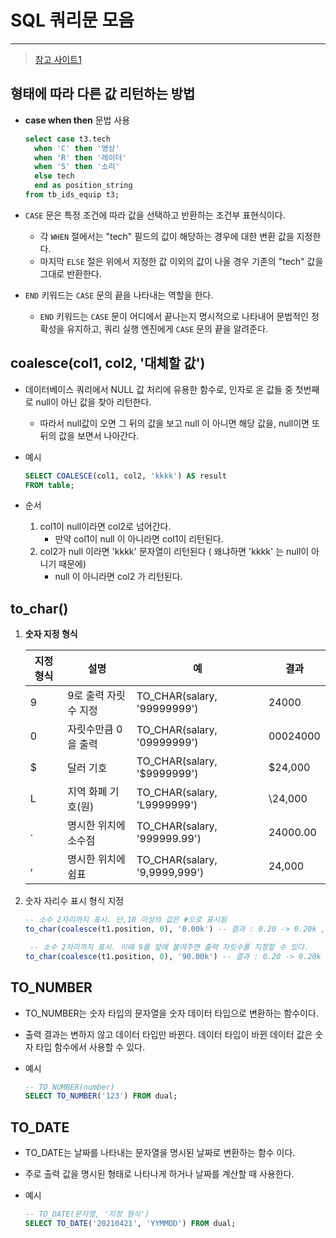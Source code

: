 # SQL 쿼리문 모음

---

> [참고 사이트1](https://sorrow16.tistory.com/155)

## 형태에 따라 다른 값 리턴하는 방법

- **case when then** 문법 사용

  ```sql
  select case t3.tech 
   	when 'C' then '영상'
   	when 'R' then '레이더'
   	when 'S' then '소리'
   	else tech 
   	end as position_string
  from tb_ids_equip t3;
  ```

-  `CASE` 문은 특정 조건에 따라 값을 선택하고 반환하는 조건부 표현식이다. 

   -  각 `WHEN` 절에서는 "tech" 필드의 값이 해당하는 경우에 대한 변환 값을 지정한다.
   -  마지막 `ELSE` 절은 위에서 지정한 값 이외의 값이 나올 경우 기존의 "tech" 값을 그대로 반환한다. 

- `END` 키워드는 `CASE` 문의 끝을 나타내는 역할을 한다. 

  - `END` 키워드는 `CASE` 문이 어디에서 끝나는지 명시적으로 나타내어 문법적인 정확성을 유지하고, 쿼리 실행 엔진에게 `CASE` 문의 끝을 알려준다. 

## coalesce(col1, col2, '대체할 값')

- 데이터베이스 쿼리에서 NULL 값 처리에 유용한 함수로, 인자로 온 값들 중 첫번째로 null이 아닌 값을 찾아 리턴한다. 

  - 따라서 null값이 오면 그 뒤의 값을 보고 null 이 아니면 해당 값을, null이면 또 뒤의 값을 보면서 나아간다. 

- 예시

  ```sql
  SELECT COALESCE(col1, col2, 'kkkk') AS result
  FROM table;
  ```

- 순서

  1. col1이 null이라면 col2로 넘어간다. 
     - 만약 col1이 null 이 아니라면 col1이 리턴된다. 
  2. col2가 null 이라면 'kkkk' 문자열이 리턴된다 ( 왜냐하면 'kkkk' 는 null이 아니기 때문에)
     - null 이 아니라면 col2 가 리턴된다. 

## to_char()

1. **숫자 지정 형식**

   | 지정 형식 | 설명                 | 예                            | 결과     |
   | --------- | -------------------- | ----------------------------- | -------- |
   | 9         | 9로 출력 자릿수 지정 | TO_CHAR(salary, '99999999')   | 24000    |
   | 0         | 자릿수만큼 0을 출력  | TO_CHAR(salary, '09999999')   | 00024000 |
   | $         | 달러 기호            | TO_CHAR(salary, '$9999999')   | $24,000  |
   | L         | 지역 화폐 기호(원)   | TO_CHAR(salary, 'L9999999')   | \24,000  |
   | .         | 명시한 위치에 소수점 | TO_CHAR(salary, '999999.99')  | 24000.00 |
   | ,         | 명시한 위치에 쉼표   | TO_CHAR(salary, '9,9999,999') | 24,000   |

2. 숫자 자리수 표시 형식 지정

   ```sql
   -- 소수 2자리까지 표시. 단,10 이상의 값은 #으로 표시됨 
   to_char(coalesce(t1.position, 0), '0.00k') -- 결과 : 0.20 -> 0.20k ,   85 -> #.##k
   
    -- 소수 2자리까지 표시. 이때 9를 앞에 붙여주면 출력 자릿수를 지정할 수 있다. 
   to_char(coalesce(t1.position, 0), '90.00k') -- 결과 : 0.20 -> 0.20k ,   85 -> 85.00k
   ```

## TO_NUMBER

- TO_NUMBER는 숫자 타입의 문자열을 숫자 데이터 타입으로 변환하는 함수이다.

- 출력 결과는 변하지 않고 데이터 타입만 바뀐다. 데이터 타입이 바뀐 데이터 값은 숫자 타입 함수에서 사용할 수 있다.

- 예시

  ```SQL
  -- TO_NUMBER(number)
  SELECT TO_NUMBER('123') FROM dual;
  ```

## TO_DATE

- TO_DATE는 날짜를 나타내는 문자열을 명시된 날짜로 변환하는 함수 이다. 

- 주로 출력 값을 명시된 형태로 나타나게 하거나 날짜를 계산할 때 사용한다. 

- 예시	

  ```sql
  -- TO_DATE(문자열, '지정 형식')
  SELECT TO_DATE('20210421', 'YYMMDD') FROM dual;
  ```

